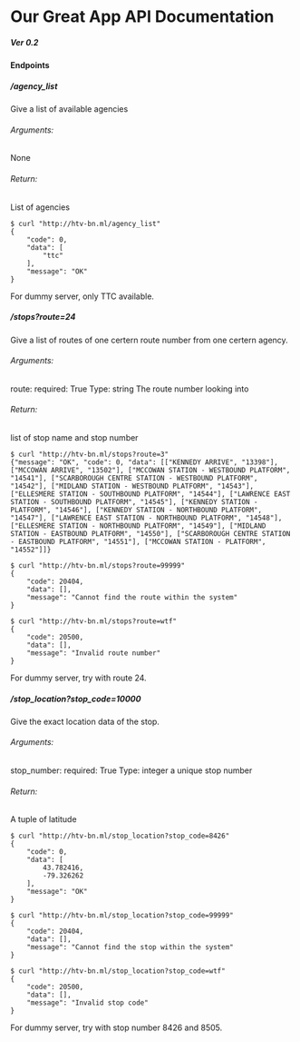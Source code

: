 # Our Great App API Documentation

##### Ver 0.2

#### Endpoints


##### /agency_list

Give a list of available agencies

###### Arguments: 

None

###### Return: 

List of agencies

```
$ curl "http://htv-bn.ml/agency_list"
{
    "code": 0, 
    "data": [
        "ttc"
    ], 
    "message": "OK"
}
```

For dummy server, only TTC available.

##### /stops?route=24

Give a list of routes of one certern route number from one certern agency.

###### Arguments:

route: required: True Type: string The route number looking into

###### Return: 

list of stop name and stop number

```
$ curl "http://htv-bn.ml/stops?route=3"
{"message": "OK", "code": 0, "data": [["KENNEDY ARRIVE", "13398"], ["MCCOWAN ARRIVE", "13502"], ["MCCOWAN STATION - WESTBOUND PLATFORM", "14541"], ["SCARBOROUGH CENTRE STATION - WESTBOUND PLATFORM", "14542"], ["MIDLAND STATION - WESTBOUND PLATFORM", "14543"], ["ELLESMERE STATION - SOUTHBOUND PLATFORM", "14544"], ["LAWRENCE EAST STATION - SOUTHBOUND PLATFORM", "14545"], ["KENNEDY STATION - PLATFORM", "14546"], ["KENNEDY STATION - NORTHBOUND PLATFORM", "14547"], ["LAWRENCE EAST STATION - NORTHBOUND PLATFORM", "14548"], ["ELLESMERE STATION - NORTHBOUND PLATFORM", "14549"], ["MIDLAND STATION - EASTBOUND PLATFORM", "14550"], ["SCARBOROUGH CENTRE STATION - EASTBOUND PLATFORM", "14551"], ["MCCOWAN STATION - PLATFORM", "14552"]]}

$ curl "http://htv-bn.ml/stops?route=99999"
{
    "code": 20404, 
    "data": [], 
    "message": "Cannot find the route within the system"
}

$ curl "http://htv-bn.ml/stops?route=wtf"
{
    "code": 20500, 
    "data": [], 
    "message": "Invalid route number"
}
```

For dummy server, try with route 24.

##### /stop_location?stop_code=10000

Give the exact location data of the stop.

###### Arguments:

stop_number: required: True Type: integer a unique stop number 

###### Return: 

A tuple of latitude

```
$ curl "http://htv-bn.ml/stop_location?stop_code=8426"
{
    "code": 0, 
    "data": [
        43.782416, 
        -79.326262
    ], 
    "message": "OK"
}

$ curl "http://htv-bn.ml/stop_location?stop_code=99999"
{
    "code": 20404, 
    "data": [], 
    "message": "Cannot find the stop within the system"
}

$ curl "http://htv-bn.ml/stop_location?stop_code=wtf"
{
    "code": 20500, 
    "data": [], 
    "message": "Invalid stop code"
}
``` 

For dummy server, try with stop number 8426 and 8505.
